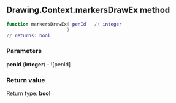 ## Drawing.Context.markersDrawEx method


```lua
function markersDrawEx( penId   // integer
                      )
// returns: bool
```


### Parameters

**penId** (**integer**) - ![penId]

### Return value

Return type: **bool**

